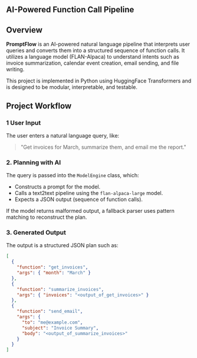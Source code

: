 ## AI-Powered Function Call Pipeline

## Overview

**PromptFlow** is an AI-powered natural language pipeline that interprets user queries and converts them into a structured sequence of function calls. 
It utilizes a language model (FLAN-Alpaca) to understand intents such as invoice summarization, calendar event creation, email sending, and file writing.

This project is implemented in Python using HuggingFace Transformers and is designed to be modular, interpretable, and testable.


##  Project Workflow

### 1 **User Input**
The user enters a natural language query, like:

> "Get invoices for March, summarize them, and email me the report."

### 2. **Planning with AI**
The query is passed into the `ModelEngine` class, which:
- Constructs a prompt for the model.
- Calls a text2text pipeline using the `flan-alpaca-large` model.
- Expects a JSON output (sequence of function calls).

If the model returns malformed output, a fallback parser uses pattern matching to reconstruct the plan.

### 3. **Generated Output**
The output is a structured JSON plan such as:

```json
[
  {
    "function": "get_invoices",
    "args": { "month": "March" }
  },
  {
    "function": "summarize_invoices",
    "args": { "invoices": "<output_of_get_invoices>" }
  },
  {
    "function": "send_email",
    "args": {
      "to": "me@example.com",
      "subject": "Invoice Summary",
      "body": "<output_of_summarize_invoices>"
    }
  }
]
